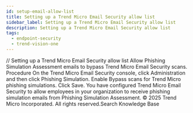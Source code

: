 ```yaml
---
id: setup-email-allow-list
title: Setting up a Trend Micro Email Security allow list
sidebar_label: Setting up a Trend Micro Email Security allow list
description: Setting up a Trend Micro Email Security allow list
tags:
  - endpoint-security
  - trend-vision-one
---
```


/*<![CDATA[*/ $('#title').html($('meta[name=map-description]').attr('content')); /*]]>*/ Setting up a Trend Micro Email Security allow list Allow Phishing Simulation Assessment emails to bypass Trend Micro Email Security scans. Procedure On the Trend Micro Email Security console, click Administration and then click Phishing Simulation. Enable Bypass scans for Trend Micro phishing simulations. Click Save. You have configured Trend Micro Email Security to allow employees in your organization to receive phishing simulation emails from Phishing Simulation Assessment. © 2025 Trend Micro Incorporated. All rights reserved.Search Knowledge Base